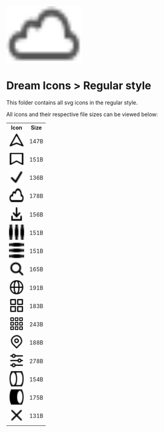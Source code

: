 <img src="../dream.svg" width=200 height=150/>

# **Dream Icons > Regular style**

This folder contains all svg icons in the regular style.

All icons and their respective file sizes can be viewed below:

<table>
    <tr><th>Icon</th><th>Size</th></tr>
    <tr><td><img width=40 height=40 src="arrow-nav.svg"></td><td>147B</td></tr>
    <tr><td><img width=40 height=40 src="bookmark.svg"></td><td>151B</td></tr>
    <tr><td><img width=40 height=40 src="check-mark.svg"></td><td>136B</td></tr>
    <tr><td><img width=40 height=40 src="cloud.svg"></td><td>178B</td></tr>
    <tr><td><img width=40 height=40 src="download.svg"></td><td>156B</td></tr>
    <tr><td><img width=40 height=40 src="ellipsis-h.svg"></td><td>151B</td></tr>
    <tr><td><img width=40 height=40 src="ellipsis-v.svg"></td><td>151B</td></tr>
    <tr><td><img width=40 height=40 src="eyeglass.svg"></td><td>165B</td></tr>
    <tr><td><img width=40 height=40 src="globe.svg"></td><td>191B</td></tr>
    <tr><td><img width=40 height=40 src="grid-2x2.svg"></td><td>183B</td></tr>
    <tr><td><img width=40 height=40 src="grid-3x3.svg"></td><td>243B</td></tr>
    <tr><td><img width=40 height=40 src="pin-mark.svg"></td><td>188B</td></tr>
    <tr><td><img width=40 height=40 src="sliders.svg"></td><td>278B</td></tr>
    <tr><td><img width=40 height=40 src="toggle-off.svg"></td><td>154B</td></tr>
    <tr><td><img width=40 height=40 src="toggle-on.svg"></td><td>175B</td></tr>
    <tr><td><img width=40 height=40 src="x-mark.svg"></td><td>131B</td></tr>
</table>